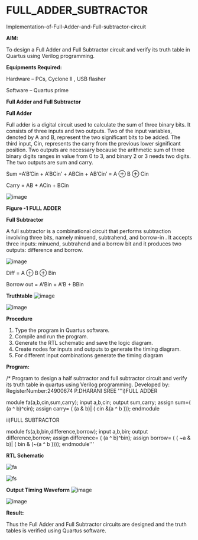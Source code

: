 # FULL_ADDER_SUBTRACTOR

Implementation-of-Full-Adder-and-Full-subtractor-circuit

**AIM:**

To design a Full Adder and Full Subtractor circuit and verify its truth table in Quartus using Verilog programming.

**Equipments Required:**

Hardware – PCs, Cyclone II , USB flasher

Software – Quartus prime

**Full Adder and Full Subtractor**

**Full Adder**

Full adder is a digital circuit used to calculate the sum of three binary bits. It consists of three inputs and two outputs. Two of the input variables, denoted by A and B, represent the two significant bits to be added. The third input, Cin, represents the carry from the previous lower significant position. Two outputs are necessary because the arithmetic sum of three binary digits ranges in value from 0 to 3, and binary 2 or 3 needs two digits. The two outputs are sum and carry.

Sum =A’B’Cin + A’BCin’ + ABCin + AB’Cin’ = A ⊕ B ⊕ Cin 

Carry = AB + ACin + BCin

![image](https://github.com/naavaneetha/FULL_ADDER_SUBTRACTOR/assets/154305477/0f30ba51-5ffb-4198-845f-18e054f675e7)

**Figure -1 FULL ADDER**

**Full Subtractor**

A full subtractor is a combinational circuit that performs subtraction involving three bits, namely minuend, subtrahend, and borrow-in . It accepts three inputs: minuend, subtrahend and a borrow bit and it produces two outputs: difference and borrow.

![image](https://github.com/naavaneetha/FULL_ADDER_SUBTRACTOR/assets/154305477/02b24f51-ab51-4304-9ad6-7b81ffc1ead5)

Diff = A ⊕ B ⊕ Bin 

Borrow out = A'Bin + A'B + BBin

**Truthtable**
![image](https://github.com/user-attachments/assets/3f54e9fb-c052-4e41-95d6-5ded3dbfdd38)

![image](https://github.com/user-attachments/assets/14c6d658-f8eb-48a3-8666-47aff1896aa0)



**Procedure**
1. Type the program in Quartus software.
2. Compile and run the program.
3. Generate the RTL schematic and save the logic diagram.
4. Create nodes for inputs and outputs to generate the timing diagram.
5. For different input combinations generate the timing diagram

**Program:**

/* Program to design a half subtractor and full subtractor circuit and verify its truth table in quartus using Verilog programming. Developed by: RegisterNumber:24900674 P.DHARANI SREE
'''i)FULL ADDER

module fa(a,b,cin,sum,carry);
input a,b,cin;
output sum,carry;
assign sum=( (a ^ b)^cin);
assign carry= ( (a & b)| ( cin &(a ^ b )));
endmodule

ii)FULL SUBTRACTOR

module fs(a,b,bin,difference,borrow);
input a,b,bin;
output difference,borrow;
assign difference= ( (a ^ b)^bin);
assign borrow= ( ( ~a & b)| ( bin & (~(a ^ b ))));
endmodule'''

**RTL Schematic**

![fa](https://github.com/user-attachments/assets/2efec1b5-238d-42fe-b989-5e19a06cd280)

![fs](https://github.com/user-attachments/assets/a0be2b86-7b2e-4a4b-a05a-3966a903f89d)

**Output Timing Waveform**
![image](https://github.com/user-attachments/assets/5721b6d2-4b80-462e-8c2e-5a58bd0a514b)


![image](https://github.com/user-attachments/assets/5da4db53-d6db-41cd-8e5d-2293a1737da8)


**Result:**

Thus the Full Adder and Full Subtractor circuits are designed and the truth tables is verified using Quartus software.




